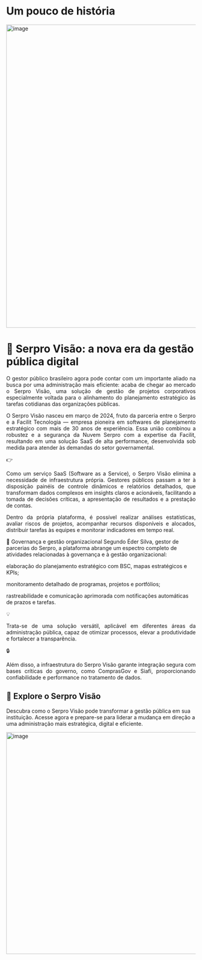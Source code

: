 # Um pouco de história

<img width="1713" height="806" alt="image" src="https://github.com/user-attachments/assets/ebb4a407-5ea2-4d7e-b334-8b2ece15d2b3" />

# 🚀 Serpro Visão: a nova era da gestão pública digital

<p style="text-align: justify;">O gestor público brasileiro agora pode contar com um importante aliado na busca por uma administração mais eficiente: acaba de chegar ao mercado o Serpro Visão, uma solução de gestão de projetos corporativos especialmente voltada para o alinhamento do planejamento estratégico às tarefas cotidianas das organizações públicas.</p>

<p style="text-align: justify;">O Serpro Visão nasceu em março de 2024, fruto da parceria entre o Serpro e a Facilit Tecnologia — empresa pioneira em softwares de planejamento estratégico com mais de 30 anos de experiência. Essa união combinou a robustez e a segurança da Nuvem Serpro com a expertise da Facilit, resultando em uma solução SaaS de alta performance, desenvolvida sob medida para atender às demandas do setor governamental.</p>

👉<p style="text-align: justify;">Como um serviço SaaS (Software as a Service), o Serpro Visão elimina a necessidade de infraestrutura própria. Gestores públicos passam a ter à disposição painéis de controle dinâmicos e relatórios detalhados, que transformam dados complexos em insights claros e acionáveis, facilitando a tomada de decisões críticas, a apresentação de resultados e a prestação de contas.</p>

<p style="text-align: justify;">Dentro da própria plataforma, é possível realizar análises estatísticas, avaliar riscos de projetos, acompanhar recursos disponíveis e alocados, distribuir tarefas às equipes e monitorar indicadores em tempo real.</p>

🎯 Governança e gestão organizacional
Segundo Éder Silva, gestor de parcerias do Serpro, a plataforma abrange um espectro completo de atividades relacionadas à governança e à gestão organizacional:

elaboração do planejamento estratégico com BSC, mapas estratégicos e KPIs;

monitoramento detalhado de programas, projetos e portfólios;

rastreabilidade e comunicação aprimorada com notificações automáticas de prazos e tarefas.

💡<p style="text-align: justify;">Trata-se de uma solução versátil, aplicável em diferentes áreas da administração pública, capaz de otimizar processos, elevar a produtividade e fortalecer a transparência.</p>

🔒<p style="text-align: justify;">Além disso, a infraestrutura do Serpro Visão garante integração segura com bases críticas do governo, como ComprasGov e Siafi, proporcionando confiabilidade e performance no tratamento de dados.</p>

## 🌟 Explore o Serpro Visão

Descubra como o Serpro Visão pode transformar a gestão pública em sua instituição.
Acesse agora e prepare-se para liderar a mudança em direção a uma administração mais estratégica, digital e eficiente.

<img width="1295" height="590" alt="image" src="https://github.com/user-attachments/assets/7f4c3e4f-da17-4290-8b6b-1b4f2a24139a" />
